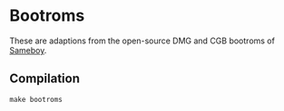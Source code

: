 # Bootroms

These are adaptions from the open-source DMG and CGB bootroms of [Sameboy](https://github.com/LIJI32/SameBoy).

## Compilation

```
make bootroms
```